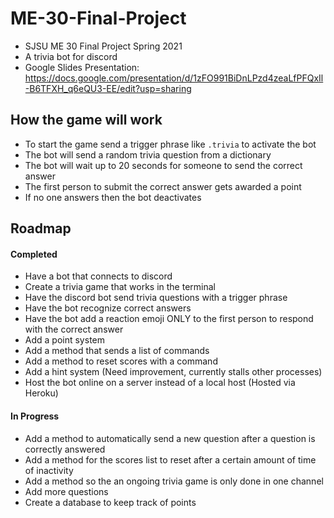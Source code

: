 # ME-30-Final-Project
 - SJSU ME 30 Final Project Spring 2021
 - A trivia bot for discord
 - Google Slides Presentation: https://docs.google.com/presentation/d/1zFO991BiDnLPzd4zeaLfPFQxIl-B6TFXH_q6eQU3-EE/edit?usp=sharing
 
 ## How the game will work
 - To start the game send a trigger phrase like `.trivia` to activate the bot
 - The bot will send a random trivia question from a dictionary
 - The bot will wait up to 20 seconds for someone to send the correct answer
 - The first person to submit the correct answer gets awarded a point
 - If no one answers then the bot deactivates



## Roadmap
#### Completed
- Have a bot that connects to discord
- Create a trivia game that works in the terminal
- Have the discord bot send trivia questions with a trigger phrase
- Have the bot recognize correct answers
- Have the bot add a reaction emoji ONLY to the first person to respond with the correct answer
- Add a point system
- Add a method that sends a list of commands
- Add a method to reset scores with a command
- Add a hint system (Need improvement, currently stalls other processes)
- Host the bot online on a server instead of a local host (Hosted via Heroku)
#### In Progress
- Add a method to automatically send a new question after a question is correctly answered
- Add a method for the scores list to reset after a certain amount of time of inactivity
- Add a method so the an ongoing trivia game is only done in one channel
- Add more questions
- Create a database to keep track of points
